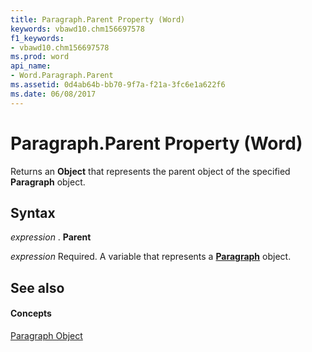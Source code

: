 ```yaml
---
title: Paragraph.Parent Property (Word)
keywords: vbawd10.chm156697578
f1_keywords:
- vbawd10.chm156697578
ms.prod: word
api_name:
- Word.Paragraph.Parent
ms.assetid: 0d4ab64b-bb70-9f7a-f21a-3fc6e1a622f6
ms.date: 06/08/2017
---
```



# Paragraph.Parent Property (Word)

Returns an **Object** that represents the parent object of the specified **Paragraph** object.


## Syntax

 _expression_ . **Parent**

 _expression_ Required. A variable that represents a **[Paragraph](paragraph-object-word.md)** object.


## See also


#### Concepts


[Paragraph Object](paragraph-object-word.md)

